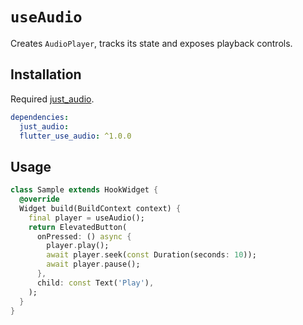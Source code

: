 # `useAudio`

Creates `AudioPlayer`, tracks its state and exposes playback controls.

## Installation

Required [just_audio](https://pub.dev/packages/just_audio).

```yaml
dependencies:
  just_audio:
  flutter_use_audio: ^1.0.0
```

## Usage

```dart
class Sample extends HookWidget {
  @override
  Widget build(BuildContext context) {
    final player = useAudio();
    return ElevatedButton(
      onPressed: () async {
        player.play();
        await player.seek(const Duration(seconds: 10));
        await player.pause();
      },
      child: const Text('Play'),
    );
  }
}
```
